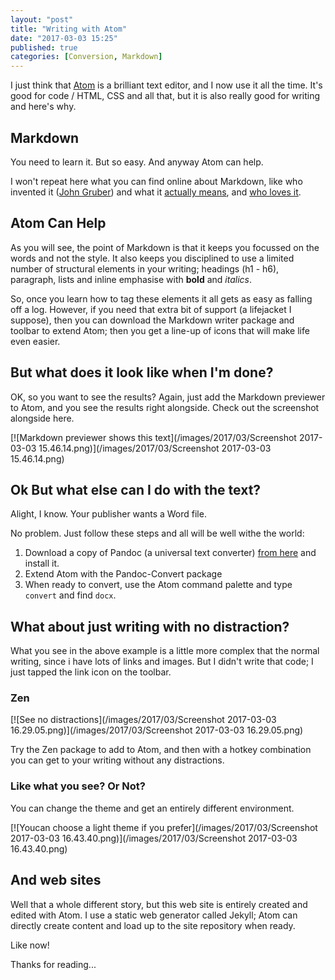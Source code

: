 ```yaml
---
layout: "post"
title: "Writing with Atom"
date: "2017-03-03 15:25"
published: true
categories: [Conversion, Markdown]
---
```

I just think that [Atom][86aa3b11] is a brilliant text editor, and I now use it all the time. It's good for code / HTML, CSS and all that, but it is also really good for writing and here's why.

  [86aa3b11]: https://atom.io "Get Atom for yourself"

## Markdown

You need to learn it. But so easy. And anyway Atom can help.

I won't repeat here what you can find online about Markdown, like who invented it ([John Gruber][6028e808]) and what it [actually means][ee933fd6], and [who loves it][41bd7e97].

  [6028e808]: https://daringfireball.net/projects/markdown/ "Take a look here"
  [41bd7e97]: https://www.google.co.uk/?gfe_rd=cr&ei=aYy5WJfXMIOFaIP7pqAM#q=love+markdown "Google helps here"
  [ee933fd6]: http://commonmark.org/help/ "Get the lowdown"

## Atom Can Help

As you will see, the point of Markdown is that it keeps you focussed on the words and not the style. It also keeps you disciplined to use a limited number of structural elements in your writing; headings (h1 - h6), paragraph, lists and inline emphasise with **bold** and _italics_.

So, once you learn how to tag these elements it all gets as easy as falling off a log. However, if you need that extra bit of support (a lifejacket I suppose), then you can download the Markdown writer package and toolbar to extend Atom; then you get a line-up of icons that will make life even easier.

## But what does it look like when I'm done?

OK, so you want to see the results? Again, just add the Markdown previewer to Atom, and you see the results right alongside. Check out the screenshot alongside here.

[![Markdown previewer shows this text](/images/2017/03/Screenshot 2017-03-03 15.46.14.png)](/images/2017/03/Screenshot 2017-03-03 15.46.14.png)

## Ok But what else can I do with the text?

Alight, I know. Your publisher wants a Word file.

No problem. Just follow these steps and all will be well withe the world:

1. Download a copy of Pandoc (a universal text converter) [from here][57e586b0] and install it.
2. Extend Atom with the Pandoc-Convert package
3. When ready to convert, use the Atom command palette and type `convert` and find `docx`.

  [57e586b0]: http://pandoc.org "Brilliant work"

## What about just writing with no distraction?

What you see in the above example is a little more complex that the normal writing, since i have lots of links and images. But I didn't write that code; I just tapped the link icon on the toolbar.

### Zen

[![See no distractions](/images/2017/03/Screenshot 2017-03-03 16.29.05.png)](/images/2017/03/Screenshot 2017-03-03 16.29.05.png)

Try the Zen package to add to Atom, and then with a hotkey combination you can get to your writing without any distractions.

### Like what you see? Or Not?

You can change the theme and get an entirely different environment.

[![Youcan choose a light theme if you prefer](/images/2017/03/Screenshot 2017-03-03 16.43.40.png)](/images/2017/03/Screenshot 2017-03-03 16.43.40.png)


## And web sites

Well that a whole different story, but this web site is entirely created and edited with Atom. I use a static web generator called Jekyll; Atom can directly create content and load up to the site repository when ready.

Like now!

Thanks for reading...
